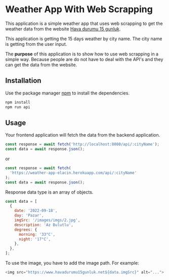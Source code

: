 # Weather App With Web Scrapping

This application is a simple weather app that uses web scrapping to get the weather data from the website [Hava durumu 15 gunluk](https://www.havadurumu15gunluk.net/).

This application is getting the 15 days weather by city name. The city name is getting from the user input.

The **purpose** of this application is to show how to use web scrapping in a simple way.
Because people are do not have to deal with the API's and they can get the data from the website.

## Installation

Use the package manager [npm](https://www.npmjs.com/) to install the dependencies.

```bash
npm install
npm run api
```

## Usage

Your frontend application will fetch the data from the backend application.

```javascript
const response = await fetch('http://localhost:8080/api/:cityName');
const data = await response.json();
```

or

```javascript
const response = await fetch(
  'https://weather-app-elacin.herokuapp.com/api/:cityName'
);
const data = await response.json();
```

Response data type is an array of objects.

```javascript
const data = [
  {
    date: '2022-09-18',
    day: 'Pazar',
    imgSrc: '/images/imgs/2.jpg',
    description: 'Az Bulutlu',
    degrees: {
      morning: '33°C',
      night: '17°C',
    },
  },
];
```

To use the image, you have to add the image path. For example:

```javascript
<img src="https://www.havadurumu15gunluk.net${data.imgSrc}" alt="...">
```
